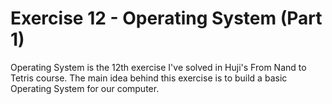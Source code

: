 # Exercise 12 - Operating System (Part 1)
Operating System is the 12th exercise I've solved in Huji's From Nand to Tetris course.
The main idea behind this exercise is to build a basic Operating System for our computer.

